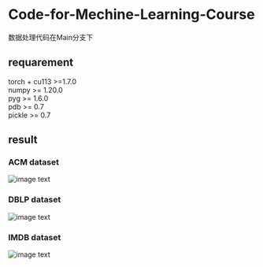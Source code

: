 # Code-for-Mechine-Learning-Course
数据处理代码在Main分支下
## requarement
torch + cu113 >=1.7.0<br/>
numpy >= 1.20.0<br/>
pyg >= 1.6.0<br/>
pdb >= 0.7<br/>
pickle >= 0.7<br/>
## result
### ACM dataset
![image text](https://github.com/beharder/Code-for-Mechine-Learning-Course/blob/master/result/ACM.png)
### DBLP dataset
![image text](https://github.com/beharder/Code-for-Mechine-Learning-Course/blob/master/result/DBLP.png)
### IMDB dataset
![image text](https://github.com/beharder/Code-for-Mechine-Learning-Course/blob/master/result/IMDB.png)

